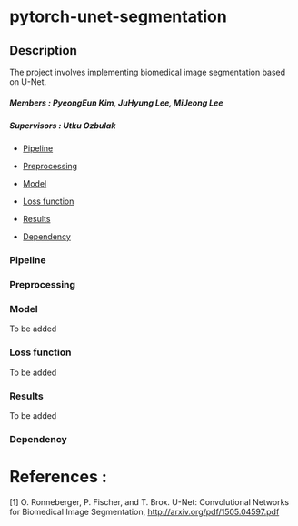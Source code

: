 # pytorch-unet-segmentation

## Description
The project involves implementing biomedical image segmentation based on U-Net. 

##### Members : PyeongEun Kim, JuHyung Lee, MiJeong Lee

##### Supervisors : Utku Ozbulak


* [Pipeline](#pipeline)

* [Preprocessing](#preprocessing)

* [Model](#model)

* [Loss function](#lossfunction)

* [Results](#results)

* [Dependency](#dependency)



### Pipeline <a name="pipeline"></a>

### Preprocessing <a name="preprocessing"></a>

### Model <a name="model"></a>
To be added

### Loss function <a name="lossfunction"></a>
To be added

### Results <a name="results"></a>
To be added

### Dependency <a name="dependency"></a>

# References :

[1] O. Ronneberger, P. Fischer, and T. Brox. U-Net: Convolutional Networks for Biomedical Image Segmentation, http://arxiv.org/pdf/1505.04597.pdf

